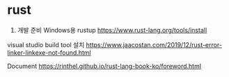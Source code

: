 # rust

1. 개발 준비
Windows용 rustup
https://www.rust-lang.org/tools/install

visual studio build tool 설치 
https://www.jaacostan.com/2019/12/rust-error-linker-linkexe-not-found.html

Document
https://rinthel.github.io/rust-lang-book-ko/foreword.html



